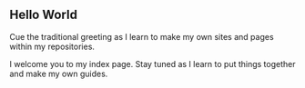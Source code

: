 ## Hello World

Cue the traditional greeting as I learn to make my own sites and pages within my repositories.

I welcome you to my index page. Stay tuned as I learn to put things together and make my own guides. 

